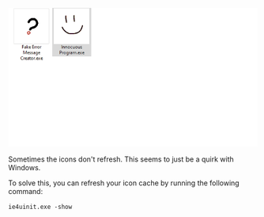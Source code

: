 ![Showcase of Fake Error Creator](showcase.gif)

Sometimes the icons don't refresh. This seems to just be a quirk with Windows.

To solve this, you can refresh your icon cache by running the following command:

    ie4uinit.exe -show
